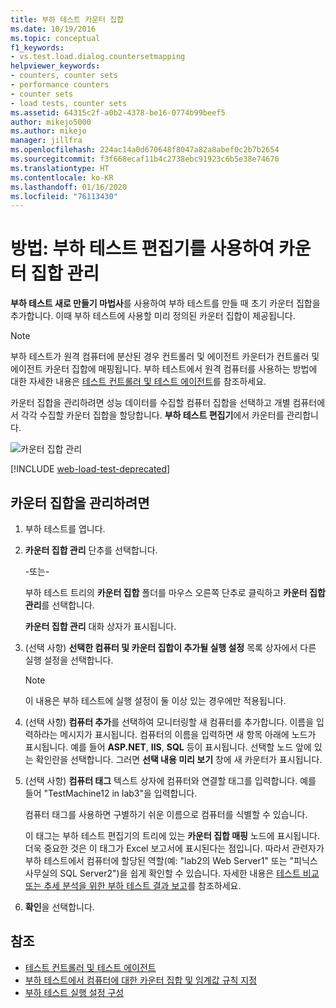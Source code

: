 ```yaml
---
title: 부하 테스트 카운터 집합
ms.date: 10/19/2016
ms.topic: conceptual
f1_keywords:
- vs.test.load.dialog.countersetmapping
helpviewer_keywords:
- counters, counter sets
- performance counters
- counter sets
- load tests, counter sets
ms.assetid: 64315c2f-a0b2-4378-be16-0774b99beef5
author: mikejo5000
ms.author: mikejo
manager: jillfra
ms.openlocfilehash: 224ac14a0d670648f8047a82a8abef0c2b7b2654
ms.sourcegitcommit: f3f668ecaf11b4c2738ebc91923c6b5e38e74670
ms.translationtype: HT
ms.contentlocale: ko-KR
ms.lasthandoff: 01/16/2020
ms.locfileid: "76113430"
---
```

# <a name="how-to-manage-counter-sets-using-the-load-test-editor"></a>방법: 부하 테스트 편집기를 사용하여 카운터 집합 관리

**부하 테스트 새로 만들기 마법사**를 사용하여 부하 테스트를 만들 때 초기 카운터 집합을 추가합니다. 이때 부하 테스트에 사용할 미리 정의된 카운터 집합이 제공됩니다.

> [!NOTE]
> 부하 테스트가 원격 컴퓨터에 분산된 경우 컨트롤러 및 에이전트 카운터가 컨트롤러 및 에이전트 카운터 집합에 매핑됩니다. 부하 테스트에서 원격 컴퓨터를 사용하는 방법에 대한 자세한 내용은 [테스트 컨트롤러 및 테스트 에이전트](configure-test-agents-and-controllers-for-load-tests.md)를 참조하세요.

카운터 집합을 관리하려면 성능 데이터를 수집할 컴퓨터 집합을 선택하고 개별 컴퓨터에서 각각 수집할 카운터 집합을 할당합니다. **부하 테스트 편집기**에서 카운터를 관리합니다.

![카운터 집합 관리](../test/media/loadtestmanagecountersets.png)

[!INCLUDE [web-load-test-deprecated](includes/web-load-test-deprecated.md)]

## <a name="to-manage-counter-sets"></a>카운터 집합을 관리하려면

1. 부하 테스트를 엽니다.

2. **카운터 집합 관리** 단추를 선택합니다.

     -또는-

     부하 테스트 트리의 **카운터 집합** 폴더를 마우스 오른쪽 단추로 클릭하고 **카운터 집합 관리**를 선택합니다.

     **카운터 집합 관리** 대화 상자가 표시됩니다.

3. (선택 사항) **선택한 컴퓨터 및 카운터 집합이 추가될 실행 설정** 목록 상자에서 다른 실행 설정을 선택합니다.

    > [!NOTE]
    > 이 내용은 부하 테스트에 실행 설정이 둘 이상 있는 경우에만 적용됩니다.

4. (선택 사항) **컴퓨터 추가**를 선택하여 모니터링할 새 컴퓨터를 추가합니다. 이름을 입력하라는 메시지가 표시됩니다. 컴퓨터의 이름을 입력하면 새 항목 아래에 노드가 표시됩니다. 예를 들어 **ASP.NET**, **IIS**, **SQL** 등이 표시됩니다. 선택할 노드 앞에 있는 확인란을 선택합니다. 그러면 **선택 내용 미리 보기** 창에 새 카운터가 표시됩니다.

5. (선택 사항) **컴퓨터 태그** 텍스트 상자에 컴퓨터와 연결할 태그를 입력합니다. 예를 들어 "TestMachine12 in lab3"을 입력합니다.

     컴퓨터 태그를 사용하면 구별하기 쉬운 이름으로 컴퓨터를 식별할 수 있습니다.

     이 태그는 부하 테스트 편집기의 트리에 있는 **카운터 집합 매핑** 노드에 표시됩니다. 더욱 중요한 것은 이 태그가 Excel 보고서에 표시된다는 점입니다. 따라서 관련자가 부하 테스트에서 컴퓨터에 할당된 역할(예: "lab2의 Web Server1" 또는 "피닉스 사무실의 SQL Server2")을 쉽게 확인할 수 있습니다. 자세한 내용은 [테스트 비교 또는 추세 분석을 위한 부하 테스트 결과 보고](../test/compare-load-test-results.md)를 참조하세요.

6. **확인**을 선택합니다.

## <a name="see-also"></a>참조

- [테스트 컨트롤러 및 테스트 에이전트](configure-test-agents-and-controllers-for-load-tests.md)
- [부하 테스트에서 컴퓨터에 대한 카운터 집합 및 임계값 규칙 지정](../test/specify-counter-sets-and-threshold-rules-for-load-testing.md)
- [부하 테스트 실행 설정 구성](../test/configure-load-test-run-settings.md)
